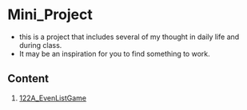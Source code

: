 # Mini_Project

- this is a project that includes several of my thought in daily life and during class.
- It may be an inspiration for you to find something to work.

## Content

1. [122A_EvenListGame](122A_EvenListGame/README.MD)
